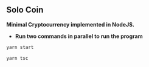 ## Solo Coin

<b>Minimal Cryptocurrency implemented in NodeJS.
</b>

- <b>Run two commands in parallel to run the program</b>

```bash
yarn start

yarn tsc
```
